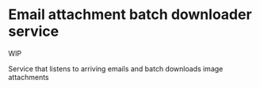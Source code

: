 # Email attachment batch downloader service

WIP

Service that listens to arriving emails and batch downloads image attachments
